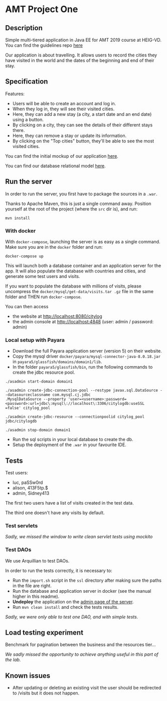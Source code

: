 # AMT Project One

## Description

Simple multi-tiered application in Java EE for AMT 2019 course at HEIG-VD.
You can find the guidelines repo [here](https://github.com/SoftEng-HEIGVD/Teaching-HEIGVD-AMT-2019-Project-One)

Our application is about travelling. It allows users to record the cities they have visited in the world
and the dates of the beginning and end of their stay.

## Specification

Features:

- Users will be able to create an account and log in.
- When they log in, they will see their visited cities.
- Here, they can add a new stay (a city, a start date and an end date) using a button.
- By clicking on a city, they can see the details of their different stays there.
- Here, they can remove a stay or update its information.
- By clicking on the "Top cities" button, they'll be able to see the most visited cities.

You can find the initial mockup of our application [here](specification/mockup.pdf).

You can find our database relational model [here](specification/db-model.png).

## Run the server

In order to run the server, you first have to package the sources in a `.war`.

Thanks to Apache Maven, this is just a single command away. Position yourself at the root of the project 
(where the `src` dir is), and run:

```
mvn install
```

### With docker

With `docker-compose`, launching the server is as easy as a single command.
Make sure you are in the `docker` folder and run:

```
docker-compose up
```

This will launch both a database container and an application server for the app.
It will also populate the database with countries and cities, and generate some test users and visits.

If you want to populate the database with millions of visits, please uncompress the `docker/mysql/get-data/visits.tar
.gz` file in the same folder and THEN run `docker-compose`.

You can then access

- the website at [http://localhost:8080/citylog](http://localhost:8080/citylog)
- the admin console at [http://localhost:4848](http://localhost:4848) (user: admin / password: admin)

### Local setup with Payara

- Download the full Payara application server (version 5) on their website.
- Copy the mysql driver `docker/payara/mysql-connector-java-8.0.18.jar` in `payara5/glassfish/domains/domain1/lib`.
- In the folder `payara5/glassfish/bin`, run the following commands to create the jdbc resource pool.

```
./asadmin start-domain domain1

./asadmin create-jdbc-connection-pool --restype javax.sql.DataSource --datasourceclassname com.mysql.cj.jdbc
.MysqlDataSource --property 'user=<username>:password=<password>:url=jdbc\:mysql\://localhost\:3306/citylogdb:useSSL
=false' citylog_pool

./asadmin create-jdbc-resource --connectionpoolid citylog_pool jdbc/citylogdb

./asadmin stop-domain domain1
```

- Run the sql scripts in your local database to create the db.
- Setup the deployment of the `.war` in your favourite IDE.

## Tests

Test users:

- luc, paSSw0rd
- alison, 413F5tp.$
- admin, Sidney413

The first two users have a list of visits created in the test data.

The third one doesn't have any visits by default.

### Test servlets

_Sadly, we missed the window to write clean servlet tests using mockito_

### Test DAOs

We use Arquillian to test DAOs.

In order to run the tests correctly, it is necessary to:

- Run the `import.sh` script in the `ssl` directory after making sure the paths in the file are right.
- Run the database and application server in docker (see the manual higher in this readme).
- **Undeploy** the application on the [admin page of the server](http://localhost:4848).
- Run `mvn clean install` and check the tests results.

_Sadly, we were only able to test one DAO, and with simple tests._

## Load testing experiment

Benchmark for pagination between the business and the resources tier...

_We sadly missed the opportunity to achieve anything useful in this part of the lab._

## Known issues

- After updating or deleting an existing visit the user should be redirected to /visits but it does not happen.
